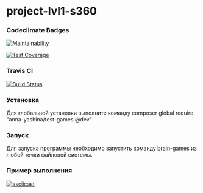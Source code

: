 # project-lvl1-s360

### Codeclimate Badges

[![Maintainability](https://api.codeclimate.com/v1/badges/1465b481af6b2e9cdf5e/maintainability)](https://codeclimate.com/github/anna-yashina/project-lvl1-s360/maintainability)

[![Test Coverage](https://api.codeclimate.com/v1/badges/1465b481af6b2e9cdf5e/test_coverage)](https://codeclimate.com/github/anna-yashina/project-lvl1-s360/test_coverage)

### Travis Cl

[![Build Status](https://travis-ci.org/anna-yashina/project-lvl1-s360.svg?branch=master)](https://travis-ci.org/anna-yashina/project-lvl1-s360)

### Установка

Для глобальной установки выполните команду composer global require "anna-yashina/test-games @dev"

### Запуск

Для запуска программы необходимо запустить команду brain-games из любой точки файловой системы.

### Пример выполнения

[![asciicast](https://asciinema.org/a/dSbak0GOf1ZELNzZA2wUkKjyg.png)](https://asciinema.org/a/dSbak0GOf1ZELNzZA2wUkKjyg)


